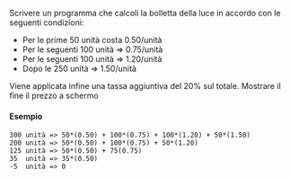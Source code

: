 Scrivere un programma che calcoli la bolletta della luce in accordo con le seguenti condizioni:
- Per le prime 50 unità costa 0.50/unità
- Per le seguenti 100 unità => 0.75/unità
- Per le seguenti 100 unità => 1.20/unità
- Dopo le 250 unità => 1.50/unità

Viene applicata infine una tassa aggiuntiva del 20% sul totale. 
Mostrare il fine il prezzo a schermo

#### Esempio
```plaintext
300 unità => 50*(0.50) + 100*(0.75) + 100*(1.20) + 50*(1.50)
200 unità => 50*(0.50) + 100*(0.75) + 50*(1.20)
125 unità => 50*(0.50) + 75(0.75)
35  unità => 35*(0.50)
-5  unità => 0
```